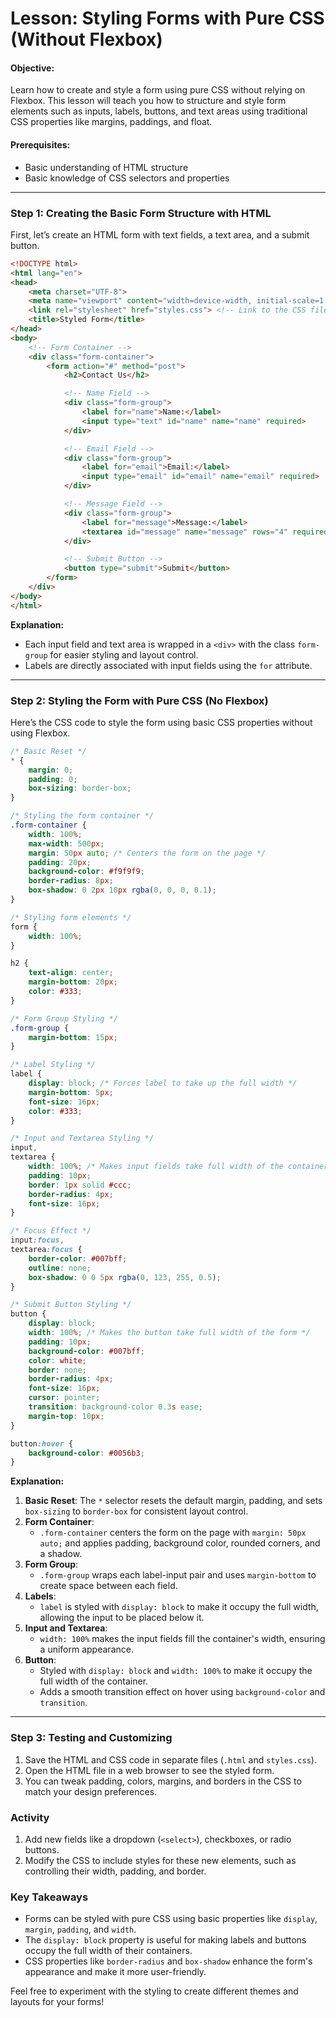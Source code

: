 
# Lesson: Styling Forms with Pure CSS (Without Flexbox)

#### **Objective:**
Learn how to create and style a form using pure CSS without relying on Flexbox. This lesson will teach you how to structure and style form elements such as inputs, labels, buttons, and text areas using traditional CSS properties like margins, paddings, and float.

#### **Prerequisites:**
- Basic understanding of HTML structure
- Basic knowledge of CSS selectors and properties

---

### **Step 1: Creating the Basic Form Structure with HTML**

First, let’s create an HTML form with text fields, a text area, and a submit button.

```html
<!DOCTYPE html>
<html lang="en">
<head>
    <meta charset="UTF-8">
    <meta name="viewport" content="width=device-width, initial-scale=1.0">
    <link rel="stylesheet" href="styles.css"> <!-- Link to the CSS file -->
    <title>Styled Form</title>
</head>
<body>
    <!-- Form Container -->
    <div class="form-container">
        <form action="#" method="post">
            <h2>Contact Us</h2>

            <!-- Name Field -->
            <div class="form-group">
                <label for="name">Name:</label>
                <input type="text" id="name" name="name" required>
            </div>

            <!-- Email Field -->
            <div class="form-group">
                <label for="email">Email:</label>
                <input type="email" id="email" name="email" required>
            </div>

            <!-- Message Field -->
            <div class="form-group">
                <label for="message">Message:</label>
                <textarea id="message" name="message" rows="4" required></textarea>
            </div>

            <!-- Submit Button -->
            <button type="submit">Submit</button>
        </form>
    </div>
</body>
</html>
```

**Explanation:**
- Each input field and text area is wrapped in a `<div>` with the class `form-group` for easier styling and layout control.
- Labels are directly associated with input fields using the `for` attribute.

---

### **Step 2: Styling the Form with Pure CSS (No Flexbox)**

Here’s the CSS code to style the form using basic CSS properties without using Flexbox.

```css
/* Basic Reset */
* {
    margin: 0;
    padding: 0;
    box-sizing: border-box;
}

/* Styling the form container */
.form-container {
    width: 100%;
    max-width: 500px;
    margin: 50px auto; /* Centers the form on the page */
    padding: 20px;
    background-color: #f9f9f9;
    border-radius: 8px;
    box-shadow: 0 2px 10px rgba(0, 0, 0, 0.1);
}

/* Styling form elements */
form {
    width: 100%;
}

h2 {
    text-align: center;
    margin-bottom: 20px;
    color: #333;
}

/* Form Group Styling */
.form-group {
    margin-bottom: 15px;
}

/* Label Styling */
label {
    display: block; /* Forces label to take up the full width */
    margin-bottom: 5px;
    font-size: 16px;
    color: #333;
}

/* Input and Textarea Styling */
input,
textarea {
    width: 100%; /* Makes input fields take full width of the container */
    padding: 10px;
    border: 1px solid #ccc;
    border-radius: 4px;
    font-size: 16px;
}

/* Focus Effect */
input:focus,
textarea:focus {
    border-color: #007bff;
    outline: none;
    box-shadow: 0 0 5px rgba(0, 123, 255, 0.5);
}

/* Submit Button Styling */
button {
    display: block;
    width: 100%; /* Makes the button take full width of the form */
    padding: 10px;
    background-color: #007bff;
    color: white;
    border: none;
    border-radius: 4px;
    font-size: 16px;
    cursor: pointer;
    transition: background-color 0.3s ease;
    margin-top: 10px;
}

button:hover {
    background-color: #0056b3;
}
```

**Explanation:**
1. **Basic Reset**: The `*` selector resets the default margin, padding, and sets `box-sizing` to `border-box` for consistent layout control.
2. **Form Container**: 
    - `.form-container` centers the form on the page with `margin: 50px auto;` and applies padding, background color, rounded corners, and a shadow.
3. **Form Group**: 
    - `.form-group` wraps each label-input pair and uses `margin-bottom` to create space between each field.
4. **Labels**:
    - `label` is styled with `display: block` to make it occupy the full width, allowing the input to be placed below it.
5. **Input and Textarea**:
    - `width: 100%` makes the input fields fill the container's width, ensuring a uniform appearance.
6. **Button**:
    - Styled with `display: block` and `width: 100%` to make it occupy the full width of the container.
    - Adds a smooth transition effect on hover using `background-color` and `transition`.

---

### **Step 3: Testing and Customizing**
1. Save the HTML and CSS code in separate files (`.html` and `styles.css`).
2. Open the HTML file in a web browser to see the styled form.
3. You can tweak padding, colors, margins, and borders in the CSS to match your design preferences.

### **Activity**
1. Add new fields like a dropdown (`<select>`), checkboxes, or radio buttons.
2. Modify the CSS to include styles for these new elements, such as controlling their width, padding, and border.

### **Key Takeaways**
- Forms can be styled with pure CSS using basic properties like `display`, `margin`, `padding`, and `width`.
- The `display: block` property is useful for making labels and buttons occupy the full width of their containers.
- CSS properties like `border-radius` and `box-shadow` enhance the form's appearance and make it more user-friendly.

Feel free to experiment with the styling to create different themes and layouts for your forms!
